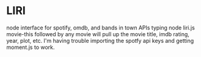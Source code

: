 # LIRI
node interface for spotify, omdb, and bands in town APIs
typing node liri.js movie-this followed by any movie will pull up the movie title, imdb rating, year, plot, etc. I'm having trouble importing the spotfy api keys and getting moment.js to work. 